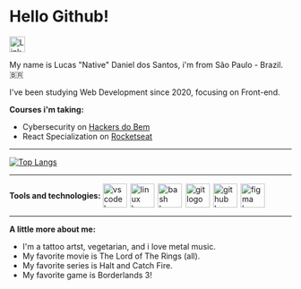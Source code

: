 # Hello Github!
<p  align="left"><a  href="https://www.linkedin.com/in/lucasnative/" target="_blank"><img  src="https://svgshare.com/i/U9b.svg"  alt="Linkedin logo"  width="28"  height="28" ></a></p>
My name is Lucas "Native" Daniel dos Santos, i'm from São Paulo - Brazil.  🇧🇷

I've been studying Web Development since 2020, focusing on Front-end.

**Courses i'm taking:**

* Cybersecurity on <a href="https://www.hackersdobem.org.br" target="_blank"/>Hackers do Bem</a>
* React Specialization on <a href="https://www.rocketseat.com.br" target="_blank"/>Rocketseat</a>
***
[![Top Langs](https://github-readme-stats.vercel.app/api/top-langs/?username=lucasnative&layout=compact&theme=tokyonight)](https://github.com/anuraghazra/github-readme-stats)
  ***

<div style="display: flex; align-items: center;" > <p> <strong>Tools and technologies:</strong> </p> &nbsp <a href="https://code.visualstudio.com/" target="_black"><img src="https://svgshare.com/i/UrB.svg" alt="vscode logo" height="43" width="43" style="margin-right: 2.4px;"/></a>&nbsp 
  <a href="https://www.gnu.org/" target="_blank"><img src="https://svgshare.com/i/Usq.svg" alt="linux logo" height="43" width="43" style="margin-right: 2.4px;"/></a> &nbsp 
  <a href="https://www.gnu.org/software/bash/" target="_black"><img src="https://svgshare.com/i/Uss.svg" alt="bash logo" height="43" width="43" style="margin-right: 2.4px;"/></a> &nbsp 
  <a href="https://git-scm.com/" target="_blank"><img src="https://svgshare.com/i/Ura.svg" alt="git logo" height="43" width="43" style="margin-right: 2.4px;"/></a> &nbsp 
  <a href="https://github.com/" target="_blank"><img src="https://i.ibb.co/VJ3y6Dv/Octocat.png" alt="github logo" height="43" width="43" style="margin-right: 2.4px;"/></a>&nbsp 
  <a href="https://www.figma.com/blog/with-figmas-new-svg-exports-less-more/" target="_blank"><img src="https://svgshare.com/i/Uto.svg" alt="figma logo" height="43" width="43" style="margin-right: 2.4px;"/></a> &nbsp 
</div>


---


 **A little more about me:**
 * I'm a tattoo artst, vegetarian, and i love metal music.
 * My favorite movie is The Lord of The Rings (all).
 * My favorite series is Halt and Catch Fire.
 * My favorite game is Borderlands 3!
                                       

